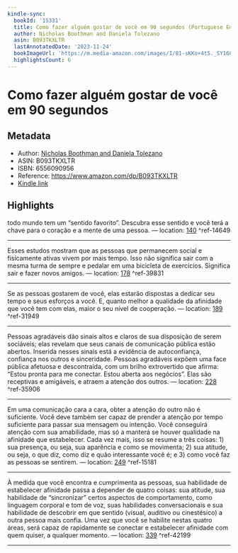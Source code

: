```yaml
---
kindle-sync:
  bookId: '15331'
  title: Como fazer alguém gostar de você em 90 segundos (Portuguese Edition)
  author: Nicholas Boothman and Daniela Tolezano
  asin: B093TKXLTR
  lastAnnotatedDate: '2023-11-24'
  bookImageUrl: 'https://m.media-amazon.com/images/I/81-sKKo+4tS._SY160.jpg'
  highlightsCount: 6
---
```

# Como fazer alguém gostar de você em 90 segundos
## Metadata
* Author: [Nicholas Boothman and Daniela Tolezano](https://www.amazon.comundefined)
* ASIN: B093TKXLTR
* ISBN: 6556090956
* Reference: https://www.amazon.com/dp/B093TKXLTR
* [Kindle link](kindle://book?action=open&asin=B093TKXLTR)

## Highlights
todo mundo tem um “sentido favorito”. Descubra esse sentido e você terá a chave para o coração e a mente de uma pessoa. — location: [140](kindle://book?action=open&asin=B093TKXLTR&location=140) ^ref-14649

---
Esses estudos mostram que as pessoas que permanecem social e fisicamente ativas vivem por mais tempo. Isso não significa sair com a mesma turma de sempre e pedalar em uma bicicleta de exercícios. Significa sair e fazer novos amigos. — location: [178](kindle://book?action=open&asin=B093TKXLTR&location=178) ^ref-39831

---
Se as pessoas gostarem de você, elas estarão dispostas a dedicar seu tempo e seus esforços a você. E, quanto melhor a qualidade da afinidade que você tem com elas, maior o seu nível de cooperação. — location: [189](kindle://book?action=open&asin=B093TKXLTR&location=189) ^ref-31949

---
Pessoas agradáveis dão sinais altos e claros de sua disposição de serem sociáveis; elas revelam que seus canais de comunicação pública estão abertos. Inserida nesses sinais está a evidência de autoconfiança, confiança nos outros e sinceridade. Pessoas agradáveis expõem uma face pública afetuosa e descontraída, com um brilho extrovertido que afirma: “Estou pronta para me conectar. Estou aberta aos negócios”. Elas são receptivas e amigáveis, e atraem a atenção dos outros. — location: [228](kindle://book?action=open&asin=B093TKXLTR&location=228) ^ref-35906

---
Em uma comunicação cara a cara, obter a atenção do outro não é suficiente. Você deve também ser capaz de prender a atenção por tempo suficiente para passar sua mensagem ou intenção. Você conseguirá atenção com sua amabilidade, mas só a manterá se houver qualidade na afinidade que estabelecer. Cada vez mais, isso se resume a três coisas: 1) sua presença, ou seja, sua aparência e como se movimenta; 2) sua atitude, ou seja, o que diz, como diz e quão interessante você é; e 3) como você faz as pessoas se sentirem. — location: [249](kindle://book?action=open&asin=B093TKXLTR&location=249) ^ref-15181

---
À medida que você encontra e cumprimenta as pessoas, sua habilidade de estabelecer afinidade passa a depender de quatro coisas: sua atitude, sua habilidade de “sincronizar” certos aspectos de comportamento, como linguagem corporal e tom de voz, suas habilidades conversacionais e sua habilidade de descobrir em que sentido (visual, auditivo ou cinestésico) a outra pessoa mais confia. Uma vez que você se habilite nestas quatro áreas, será capaz de rapidamente se conectar e estabelecer afinidade com quem quiser, a qualquer momento. — location: [339](kindle://book?action=open&asin=B093TKXLTR&location=339) ^ref-42199

---
